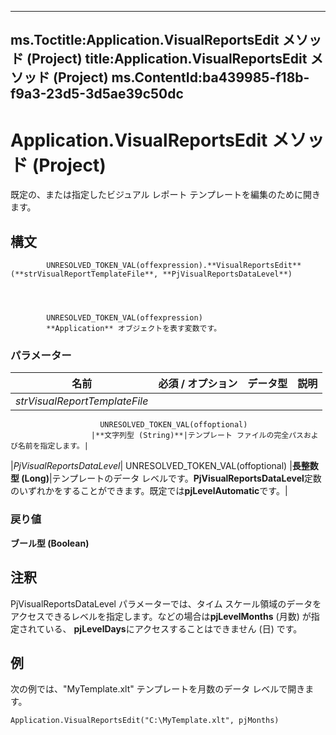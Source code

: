 

---
ms.Toctitle:Application.VisualReportsEdit メソッド (Project)
title:Application.VisualReportsEdit メソッド (Project)
ms.ContentId:ba439985-f18b-f9a3-23d5-3d5ae39c50dc
---
# Application.VisualReportsEdit メソッド (Project)




既定の、または指定したビジュアル レポート テンプレートを編集のために開きます。

## 構文

            UNRESOLVED_TOKEN_VAL(offexpression).**VisualReportsEdit**(**strVisualReportTemplateFile**, **PjVisualReportsDataLevel**)




            UNRESOLVED_TOKEN_VAL(offexpression)
            **Application** オブジェクトを表す変数です。

### パラメーター

|**名前**|**必須 / オプション**|**データ型**|**説明**|
|---|---|---|---|
|*strVisualReportTemplateFile*|
                        UNRESOLVED_TOKEN_VAL(offoptional)
                      |**文字列型 (String)**|テンプレート ファイルの完全パスおよび名前を指定します。|
|*PjVisualReportsDataLevel*|
                        UNRESOLVED_TOKEN_VAL(offoptional)
                      |**長整数型 (Long)**|テンプレートのデータ レベルです。**PjVisualReportsDataLevel**定数のいずれかをすることができます。既定では**pjLevelAutomatic**です。|



### 戻り値
**ブール型 (Boolean)**





## 注釈
PjVisualReportsDataLevel パラメーターでは、タイム スケール領域のデータをアクセスできるレベルを指定します。などの場合は**pjLevelMonths** (月数) が指定されている、 **pjLevelDays**にアクセスすることはできません (日) です。



## 例
次の例では、"MyTemplate.xlt" テンプレートを月数のデータ レベルで開きます。

```vba
Application.VisualReportsEdit("C:\MyTemplate.xlt", pjMonths)
```





